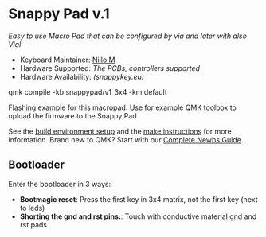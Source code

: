 # Snappy Pad v.1


*Easy to use Macro Pad that can be configured by via and later with also Vial*

* Keyboard Maintainer: [Niilo M](https://github.com/snappykey)
* Hardware Supported: *The PCBs, controllers supported*
* Hardware Availability: *(snappykey.eu)*

qmk compile -kb snappypad/v1_3x4 -km default

Flashing example for this macropad:
Use for example QMK toolbox to upload the firmware to the Snappy Pad

See the [build environment setup](https://docs.qmk.fm/#/getting_started_build_tools) and the [make instructions](https://docs.qmk.fm/#/getting_started_make_guide) for more information. Brand new to QMK? Start with our [Complete Newbs Guide](https://docs.qmk.fm/#/newbs).

## Bootloader

Enter the bootloader in 3 ways:

* **Bootmagic reset**: Press the first key in 3x4 matrix, not the first key (next to leds)
* **Shorting the gnd and rst pins:**: Touch with conductive material gnd and rst pads
